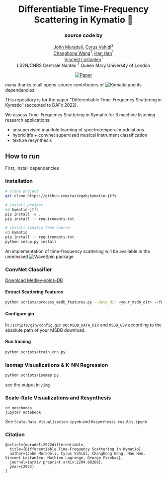  <div align="center">    
  
# Differentiable Time-Frequency Scattering in Kymatio 🌊

### source code by
[John Muradeli](github.com/overlordgolddragon), [Cyrus Vahidi](cyrusvahidi.com)<sup>2</sup> <br>
[Changhong Wang](https://changhongw.github.io/)<sup>1</sup>, [Han Han]()<sup>1</sup> <br>
[Vincent Lostanlen](lostanlen.com)<sup>1</sup> <br>
LS2N/CNRS Centrale Nantes <sup>2</sup>  Queen Mary University of London 


  [![Paper](http://img.shields.io/badge/paper-arxiv.2204.08269-B31B1B.svg)](https://arxiv.org/abs/2204.08269)
  <!--
  ARXIV   
  [![Paper](http://img.shields.io/badge/arxiv-math.co:1480.1111-B31B1B.svg)](https://www.nature.com/articles/nature14539)
  -->

  <!--  
  Conference   
  -->   
  </div>
  
many thanks to all opens-source contributors of ![Kymatio](https://github.com/kymatio/kymatio) and its dependencies
   
This repository is for the paper "Differentiable Time-Frequency Scattering in Kymatio" (accepted to DAFx 2022).

We assess Time-Frequency Scattering in Kymatio for 3 machine listening research applications:

* unsupervised manifold learning of spectrotemporal modulations
* hybrid jtfs + convnet supervised musical instrument classification
* texture resynthesis 

<!-- We also provide scale-rate visualizations:

<img src="https://user-images.githubusercontent.com/16495490/163857080-9ae52cad-9202-4fb8-a1f5-a7d008f19073.png" alt="signal" width="800">
<img src="https://user-images.githubusercontent.com/16495490/163851994-b35772b0-5f73-4eef-8417-26ad02bbb65c.png" alt="scale-rate" width="750">
 -->

## How to run   

First, install dependencies

### Installation

```bash
# clone project   
git clone https://github.com/rastegah/kymatio-jtfs

# install project   
cd kymatio-jtfs
pip install -e .
pip install -r requirements.txt

# install kymatio from source
cd kymatio
pip install -r requirements.txt
python setup.py install
```   

An implementation of time-frequency scattering will be available in the unreleased ![WaveSpin](https://github.com/overLordGoldDragon/wavespin) package

### ConvNet Classifier

[Download Medley-solos-DB](https://zenodo.org/record/3464194)

#### Extract Scattering Features
``` bash
python scripts/process_msdb_features.py --data_dir <your_msdb_dir> --feature <feature_to_extract>
```

#### Configure gin
In `/scripts/gin/config.gin` set `MSDB_DATA_DIR` and `MSDB_CSV` according to the absolute path of your MSDB download.

#### Run training

``` bash
python scripts/train_cnn.py
```

### Isomap Visualizations & K-NN Regression
``` bash
python scripts/isomap.py
```
see the output in `/img`

### Scale-Rate Visualizations and Resynthesis
```
cd notebooks
jupyter notebook
```
See `Scale-Rate Visualization.ipynb` and `Resynthesis results.ipynb`

### Citation   
```
@article{muradeli2022differentiable,
  title={Differentiable Time-Frequency Scattering in Kymatio},
  author={John Muradeli, Cyrus Vahidi, Changhong Wang, Han Han, Vincent Lostanlen, Mathieu Lagrange, George Fazekas},
  journal={arXiv preprint arXiv:2204.08269},
  year={2022}
}
```   

